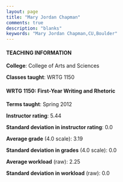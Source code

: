```yaml
---
layout: page
title: "Mary Jordan Chapman" 
comments: true
description: "blanks"
keywords: "Mary Jordan Chapman,CU,Boulder"
---
```

<head>
<script src="https://ajax.googleapis.com/ajax/libs/jquery/2.1.3/jquery.min.js"></script>
<script src="https://dl.dropboxusercontent.com/s/pc42nxpaw1ea4o9/highcharts.js?dl=0"></script>
<!-- <script src="../assets/js/highcharts.js"></script> -->
<style type="text/css">@font-face {
	font-family: "Bebas Neue";
	src: url(https://www.filehosting.org/file/details/544349/BebasNeue Regular.otf) format("opentype");
	}
	h1.Bebas { 
		font-family: "Bebas Neue", Verdana, Tahoma;
	}
</style>
</head>
	   
#### TEACHING INFORMATION

**College**: College of Arts and Sciences

**Classes taught**: WRTG 1150

#### WRTG 1150: First-Year Writing and Rhetoric

**Terms taught**: Spring 2012

**Instructor rating**: 5.44

**Standard deviation in instructor rating**: 0.0

**Average grade** (4.0 scale): 3.19

**Standard deviation in grades** (4.0 scale): 0.0

**Average workload** (raw): 2.25

**Standard deviation in workload** (raw): 0.0

